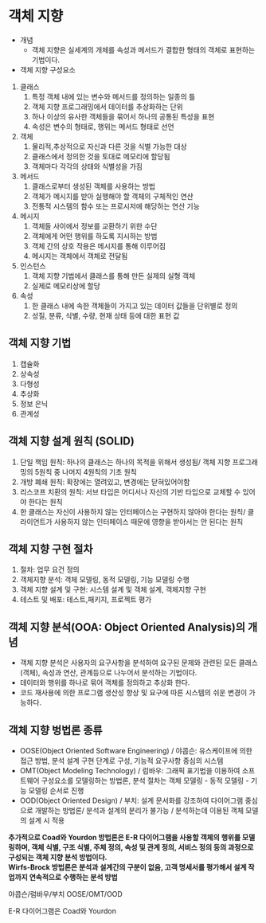 # 객체 지향
* 개념
  * 객체 지향은 실세계의 개체를 속성과 메서드가 결합한 형태의 객체로 표현하는 기법이다.
* 객체 지향 구성요소
1. 클래스
   1. 특정 객체 내에 있는 변수와 메서드를 정의하는 일종의 틀
   2. 객체 지향 프로그래밍에서 데이터를 추상화하는 단위
   3. 하나 이상의 유사한 객체들을 묶어서 하나의 공통된 특성을 표현
   4. 속성은 변수의 형태로, 행위는 메서드 형태로 선언
2. 객체
   1. 물리적,추상적으로 자신과 다른 것을 식별 가능한 대상
   2. 클래스에서 정의한 것을 토대로 메모리에 할당됨
   3. 객체마다 각각의 상태와 식별성을 가짐
3. 메서드
   1. 클래스로부터 생성된 객체를 사용하는 방법
   2. 객체가 메시지를 받아 실행해야 할 객체의 구체적인 연산
   3. 전통적 시스템의 함수 또는 프로시저에 해당하는 연산 기능
4. 메시지
   1. 객체들 사이에서 정보를 교환하기 위한 수단
   2. 객체에게 어떤 행위를 하도록 지시하는 방법
   3. 객체 간의 상호 작용은 메시지를 통해 이루어짐
   4. 메시지는 객체에서 객체로 전달됨
5. 인스턴스
   1. 객체 지향 기법에서 클래스를 통해 만든 실제의 실형 객체
   2. 실제로 메모리상에 할당
6. 속성
   1. 한 클래스 내에 속한 객체들이 가지고 있는 데이터 값들을 단위별로 정의
   2. 성질, 분류, 식별, 수량, 현재 상태 등에 대한 표현 값

## 객체 지향 기법
1. 캡슐화
2. 상속성
3. 다형성
4. 추상화
5. 정보 은닉
6. 관계성

## 객체 지향 설계 원칙 (SOLID)
1. 단일 책임 원칙: 하나의 클래스는 하나의 목적을 위해서 생성됨/ 객체 지향 프로그래밍의 5원칙 중 나머지 4원칙의 기초 원칙
2. 개방 폐쇄 원칙: 확장에는 열려있고, 변경에는 닫혀있어야함
3. 리스코프 치환의 원칙: 서브 타입은 어디서나 자신의 기반 타입으로 교체할 수 있어야 한다는 원칙
4. 한 클래스는 자신이 사용하지 않는 인터페이스는 구현하지 않아야 한다는 원칙/ 클라이언트가 사용하지 않는 인터페이스 때문에 영향을 받아서는 안 된다는 원칙

## 객체 지향 구현 절차
1. 절차: 업무 요건 정의
2. 객체지향 분석: 객체 모델링, 동적 모델링, 기능 모델링 수행
3. 객체 지향 설계 및 구현: 시스템 설계 및 객체 설계, 객체지향 구현
4. 테스트 및 배포: 테스트,패키지, 프로젝트 평가

## 객체 지향 분석(OOA: Object Oriented Analysis)의 개념
* 객체 지향 분석은 사용자의 요구사항을 분석하여 요구된 문제와 관련된 모든 클래스(객체), 속성과 연산, 관계등으로 나누어서 분석하는 기법이다.
* 데이터와 행위를 하나로 묶어 객체를 정의하고 추상화 한다.
* 코드 재사용에 의한 프로그램 생산성 향상 및 요구에 따른 시스템의 쉬운 변경이 가능하다.

## 객체 지향 벙법론 종류
* OOSE(Object Oriented Software Engineering) / 야콥슨: 유스케이프에 의한 접근 방법, 분석 설계 구현 단계로 구성, 기능적 요구사항 중심의 시스템
* OMT(Object Modeling Technology) / 럼바우: 그래픽 표기법을 이용하여 소프트웨어 구성요소를 모델링하는 방법론, 분석 절차는 객체 모델링 - 동적 모델링 - 기능 모델링 순서로 진행
* OOD(Object Oriented Design) / 부치: 설계 문서화를 강조하여 다이어그램 중심으로 개발하는 방법론/ 분석과 설계의 분리가 불가능 / 분석하는데 이용된 객체 모델의 설계 시 적용

**추가적으로 Coad와 Yourdon 방법론은 E-R 다이어그램을 사용할 객체의 행위를 모델링하며, 객체 식별, 구조 식별, 주체 정의, 속성 및 관계 정의, 서비스 정의 등의 과정으로 구성되는 객체 지향 분석 방법이다.**<br>
**Wirfs-Brock 방법론은 분석과 설계간의 구분이 없음, 고객 명세서를 평가해서 설계  작업까지 연속적으로 수행하는 분석 방법**


야콥슨/럼바우/부치
OOSE/OMT/OOD

E-R 다이어그램은 Coad와 Yourdon

